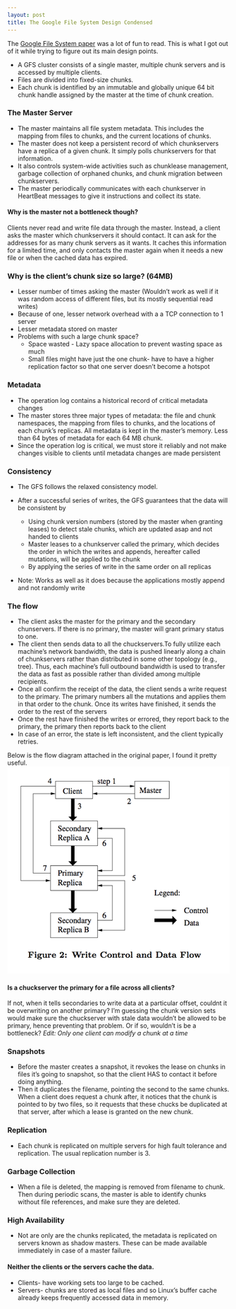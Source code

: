```yaml
---
layout: post
title: The Google File System Design Condensed 
---
```


The [Google File System paper](https://static.googleusercontent.com/media/research.google.com/en//archive/gfs-sosp2003.pdf) was a lot of fun to read. This is what I got out of it while trying to figure out its main design points.

* A GFS cluster consists of a single master, multiple chunk servers and is accessed by multiple clients. 
* Files are divided into fixed-size chunks. 
* Each chunk is identified by an immutable and globally unique 64 bit chunk handle assigned by the master at the time of chunk creation.

### The Master Server
* The master maintains all file system metadata. This includes the mapping from files to chunks, and the current locations of chunks. 
* The master does not keep a persistent record of which chunkservers have a replica of a given chunk. It simply polls chunkservers for that information. 
* It also controls system-wide activities such as chunklease management, garbage collection of orphaned chunks, and chunk migration between chunkservers. 
* The master periodically communicates with each chunkserver in HeartBeat messages to give it instructions and collect its state.

#### Why is the master not a bottleneck though?
Clients never read and write file data through the master. Instead, a client asks the master which chunkservers it should contact. It can ask for the addresses for as many chunk servers as it wants. It caches this information for a limited time, and only contacts the master again when it needs a new file or when the cached data has expired. 

### Why is the client’s chunk size so large? (64MB)
* Lesser number of times asking the master (Wouldn’t work as well if it was random access of different files, but its mostly sequential read writes)
* Because of one, lesser network overhead with a a TCP connection to 1 server
* Lesser metadata stored on master
* Problems with such a large chunk space?
  * Space wasted - Lazy space allocation to prevent wasting space as much
  * Small files might have just the one chunk- have to have a higher replication factor so that one server doesn’t become a hotspot

### Metadata
* The operation log contains a historical record of critical metadata changes
* The master stores three major types of metadata: the file and chunk namespaces, the mapping from files to chunks, and the locations of each chunk’s replicas. All metadata is kept in the master’s memory. Less than 64 bytes of metadata for each 64 MB chunk. 
* Since the operation log is critical, we must store it reliably and not make changes visible to clients until metadata changes are made persistent

### Consistency
* The GFS follows the relaxed consistency model.
* After a successful series of writes, the GFS guarantees that the data will be consistent by 
  - Using chunk version numbers (stored by the master when granting leases) to detect stale chunks, which are updated asap and not handed to clients 
  - Master leases to a chunkserver called the primary, which decides the order in which the writes and appends, hereafter called mutations, will be applied to the chunk
  - By applying the series of write in the same order on all replicas

* Note: Works as well as it does because the applications mostly append and not randomly write

### The flow
* The client asks the master for the primary and the secondary chunservers. If there is no primary, the master will grant primary status to one.
* The client then sends data to all the chuckservers.To fully utilize each machine’s network bandwidth, the data is pushed linearly along a chain of chunkservers rather than distributed in some other topology (e.g., tree). Thus, each machine’s full outbound bandwidth is used to transfer the data as fast as possible rather than divided among multiple recipients.
* Once all confirm the receipt of the data, the client sends a write request to the primary.
The primary numbers all the mutations and applies them in that order to the chunk. Once its writes have finished, it sends the order to the rest of the servers
* Once the rest have finished the writes or errored, they report back to the primary, the primary then reports back to the client
* In case of an error, the state is left inconsistent, and the client typically retries.

Below is the flow diagram attached in the original paper, I found it pretty useful.
![The GFS Flow](https://github.com/TheTechAngle/TheTechAngle.github.io/blob/master/images/GFS_flow.png "The GFS Flow")

#### Is a chuckserver the primary for a file across all clients? 
If not, when it tells secondaries to write data at a particular offset, couldnt it be overwriting on another primary? I’m guessing the chunk version sets would make sure the chuckserver with stale data wouldn’t be allowed to be primary, hence preventing that problem. Or if so, wouldn’t is be a bottleneck?
_Edit: Only one client can modify a chunk at a time_

### Snapshots
* Before the master creates a snapshot, it revokes the lease on chunks in files it’s going to snapshot, so that the client HAS to contact it before doing anything. 
* Then it duplicates the filename, pointing the second to the same chunks. When a client does request a chunk after, it notices that the chunk is pointed to by two files, so it requests that these chucks be duplicated at that server, after which a lease is granted on the new chunk.

### Replication
* Each chunk is replicated on multiple servers for high fault tolerance and replication. The usual replication number is 3.

### Garbage Collection
* When a file is deleted, the mapping is removed from filename to chunk. Then during periodic scans, the master is able to identify chunks without file references, and make sure they are deleted.

### High Availability
* Not are only are the chunks replicated, the metadata is replicated on servers known as shadow masters. These can be made available immediately in case of a master failure.

#### Neither the clients or the servers cache the data.
* Clients- have working sets too large to be cached. 
* Servers- chunks are stored as local files and so Linux’s buffer cache already keeps frequently accessed data in memory.



